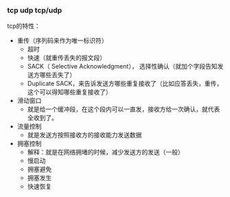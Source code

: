 ### tcp udp tcp/udp

tcp的特性：
- 重传（序列码来作为唯一标识符）
    - 超时
    - 快速（就重传丢失的报文段）
    - SACK（ Selective Acknowledgment）， 选择性确认（就加个字段告知发送方哪些丢失了）
    - Duplicate SACK，来告诉发送方哪些重复接收了（比如应答丢失，重传，这个可以得知哪些重复接收了）
- 滑动窗口
    - 就是给一个缓冲段，在这个段内可以一直发，接收方给一次确认，就代表全收到了。
- 流量控制
    - 就是发送方按照接收方的接收能力发送数据
- 拥塞控制
    - 解释：就是在网络拥堵的时候，减少发送方的发送（一般）
    - 慢启动
    - 拥塞避免
    - 拥塞发生
    - 快速恢复